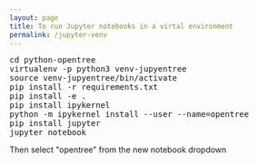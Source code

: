 ```yaml
---
layout: page
title: To run Jupyter notebooks in a virtal environment
permalink: /jupyter-venv
---
```




<pre>
cd python-opentree  
virtualenv -p python3 venv-jupyentree  
source venv-jupyentree/bin/activate  
pip install -r requirements.txt  
pip install -e .  
pip install ipykernel  
python -m ipykernel install --user --name=opentree  
pip install jupyter  
jupyter notebook  
</pre>


Then select "opentree" from the new notebook dropdown
